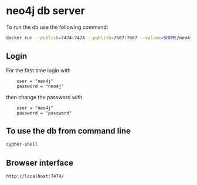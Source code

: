 # neo4j db server
To run the db use the following command:
```sh
docker run --publish=7474:7474 --publish=7687:7687 --volume=$HOME/neo4j/data:/data neo4j
```

## Login
For the first time login with
```
    user = "neo4j"
    password = "neo4j"
```
then change the password with
```
    user = "neo4j"
    password = "password"
```

## To use the db from command line
```sh
cypher-shell
```

## Browser interface
```
http://localhost:7474/ 
```